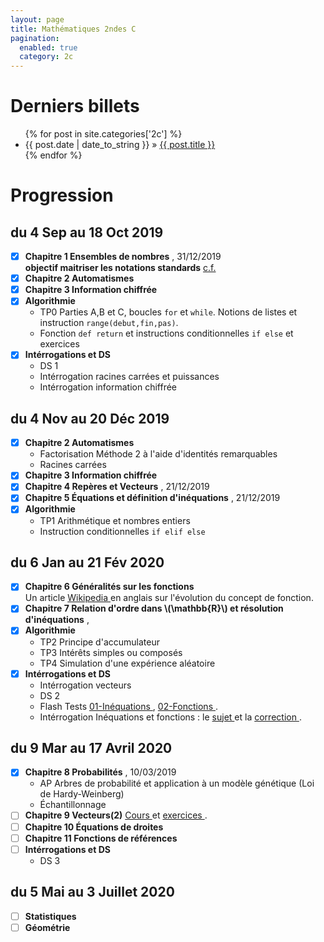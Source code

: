 ```yaml
---
layout: page
title: Mathématiques 2ndes C
pagination: 
  enabled: true
  category: 2c
---
```

# Derniers billets
<div>
<ul class="posts">
  {% for post in site.categories['2c'] %}
    <li><span class="f1">{{ post.date | date_to_string }}</span> » <a href="{{ post.url }}" title="{{ post.title }}">{{ post.title }}</a></li>
  {% endfor %}
</ul></div>

# Progression

## du 4 Sep au 18 Oct 2019
- [x] **Chapitre 1 Ensembles de nombres** [<i class="far fa-file-pdf"></i>](https://drive.google.com/file/d/18sIlFwGjF4q-eolaWihJXrGybE5fE4sK/view), 31/12/2019    
    **objectif maitriser les notations standards** [c.f. <i class="fab fa-wikipedia-w"></i>](https://en.wikipedia.org/wiki/ISO_31-11)  
- [x] **Chapitre 2 Automatismes**
- [x] **Chapitre 3 Information chiffrée**
- [x] **Algorithmie**
    - TP0 Parties A,B et C, boucles ```for``` et ```while```. Notions de listes et instruction ```range(debut,fin,pas)```. [<i class="far fa-file-pdf"></i>](https://drive.google.com/file/d/1xDKNHDa1OpkRUOIWac2EctvBMBfMMGbP/view)
    - Fonction `def return` et instructions conditionnelles ```if else``` et exercices [<i class="far fa-file-pdf"></i>](https://drive.google.com/file/d/1aLggkTDihTREXk9dPjlLisU5fnzFPRi_/view)
- [x] **Intérrogations et DS** 
	- DS 1 [<i class="far fa-file-pdf"></i>](https://drive.google.com/file/d/1XUq4s8k_Fgyu66FjlkpaUOM1wFl08rBz/view) 
	- Intérrogation racines carrées et puissances [<i class="far fa-file-pdf"></i>](https://drive.google.com/file/d/1D5JFdRE9JV4E6Q2v5j9fzOrM-jyY_nXa/view)
	- Intérrogation information chiffrée [<i class="far fa-file-pdf"></i>](https://drive.google.com/file/d/15TfwWCX1_gI9mRcc3PT_Ol0QJuL5Fc0R/view)
## du 4 Nov au 20 Déc 2019
- [x] **Chapitre 2 Automatismes** [<i class="far fa-file-pdf"></i>](https://drive.google.com/file/d/1aGfmUChKAvxm8R9gfyTih5IXmGCfLWro/view)
  - Factorisation Méthode 2 à l'aide d'identités remarquables
  - Racines carrées
- [x] **Chapitre 3 Information chiffrée** [<i class="far fa-file-pdf"></i>](https://drive.google.com/file/d/14Zak4LHb3k1ZSVaP9juqV-IQDW_EjHTo/view)  
- [x] **Chapitre 4 Repères et Vecteurs** [<i class="far fa-file-pdf"></i>](https://drive.google.com/file/d/1VhDrMoAkHtze4JEHpLSJosuWdEj0W68K/view), 21/12/2019
- [x] **Chapitre 5 Équations et définition d'inéquations**  [<i class="far fa-file-pdf"></i>](https://drive.google.com/file/d/1trealkV9e8fDK8DcMXorqS9oxzhTX72M/view), 21/12/2019
- [x] **Algorithmie** 
	- TP1 Arithmétique et nombres entiers [<i class="far fa-file-pdf"></i>](https://drive.google.com/file/d/1T26MgRWu6omdnHSTNml7hATOlwSOxuJt/view)
	- Instruction conditionnelles ```if elif else``` [<i class="far fa-file-pdf"></i>](https://drive.google.com/file/d/1_p0MRbXAuharU-1045aaef9du1hd917n/view)  

## du 6 Jan au 21 Fév 2020
- [x] **Chapitre 6 Généralités sur les fonctions** [<i class="far fa-file-pdf"></i>](https://drive.google.com/file/d/1Eg55zarmNretTjQPfhqtirAZWkJvVsD3/view)  
	Un article [Wikipedia <i class="fab fa-wikipedia-w"></i>](https://en.wikipedia.org/wiki/History_of_the_function_concept) en anglais sur l'évolution du concept de fonction.
- [x] **Chapitre 7 Relation d'ordre dans \\(\mathbb{R}\\) et résolution d'inéquations** [<i class="far fa-file-pdf"></i>](https://drive.google.com/file/d/17Oz3YsTiNMPSlOdWE89cey8A89NrJxqI/view), 
- [x] **Algorithmie** 
	- TP2 Principe d'accumulateur [<i class="far fa-file-pdf"></i>](https://drive.google.com/file/d/1YbW__48RrP63z6j0nI_JJ9uJgcFfXjEe/view)
	- TP3 Intérêts simples ou composés [<i class="far fa-file-pdf"></i>](https://drive.google.com/file/d/1D6Y5VRk06KYuMMGoMu-srNZMEB7jXuIk/view)
	- TP4 Simulation d'une expérience aléatoire [<i class="far fa-file-pdf"></i>](https://drive.google.com/file/d/1E6u9HM60J9OXILPQ3IDJia3qXeOcZ05A/view)
- [x] **Intérrogations et DS**  
	- Intérrogation vecteurs [<i class="far fa-file-pdf"></i>](https://drive.google.com/file/d/1oztvYjcc6UbfVCEYpn_NqNgX4Qn3JY1C/view)
	- DS 2 [<i class="far fa-file-pdf"></i>](https://drive.google.com/file/d/1DLFyJAs1yPkiTEXGyYke_R9c3STOx6ZR/view)
	- Flash Tests [01-Inéquations <i class="far fa-file-pdf"></i>](https://drive.google.com/file/d/1j4Vk4Hs07MPTY0Vd30EfvPwZJ_kmK61n/view), [02-Fonctions <i class="far fa-file-pdf"></i>](https://drive.google.com/file/d/1Zt5I5n1P4O-axYONrKrti6EHvEeHV7Rh/view).
	- Intérrogation Inéquations et fonctions : le [sujet <i class="far fa-file-pdf"></i>](https://drive.google.com/file/d/1gy5ZWSzKldKVJHg4-owqRXJ4Fyq7ONrL/view) et la [correction <i class="far fa-file-pdf"></i>](https://drive.google.com/file/d/15-LkimIoOAy9dzbbaKcwHhKOiFLW8Jgg/view).
	
## du 9 Mar au 17 Avril 2020
- [x] **Chapitre 8 Probabilités** [<i class="far fa-file-pdf"></i>](https://drive.google.com/file/d/1OrL_zmB1Tmj8sOxBOXrmcaktsD0fS3SF/view), 10/03/2019
	- AP Arbres de probabilité et application à un modèle génétique (Loi de Hardy-Weinberg) [<i class="far fa-file-pdf"></i>](https://drive.google.com/file/d/1jwBae4ynJtT_hR551sdaGZOdmuxngQSB/view) 
	- Échantillonnage [<i class="far fa-file-pdf"></i>](https://drive.google.com/file/d/1OIsTQ50aR9Mx0XRqwyrrFhZ0O0NxTogk/view)
- [ ] **Chapitre 9 Vecteurs(2)** [Cours <i class="far fa-file-pdf"></i>](https://drive.google.com/file/d/1kka2Ui7xIrhUYfWfR_i5kyYBTQp5Md96/view) et [exercices <i class="far fa-file-pdf"></i>](https://drive.google.com/file/d/13xPyTgqbMfu5svtRahe6ssyRnLUXe3m-/view).
- [ ] **Chapitre 10 Équations de droites** [<i class="far fa-file-pdf"></i>](https://drive.google.com/file/d/1bctJvsG3FXpszmO-vgv0w6llwjgM1x2g/view)
- [ ] **Chapitre 11 Fonctions de références** 
- [ ] **Intérrogations et DS**   
	- DS 3 [<i class="far fa-file-pdf"></i>]( )
	
## du 5 Mai au 3 Juillet 2020
- [ ] **Statistiques**
- [ ] **Géométrie**
